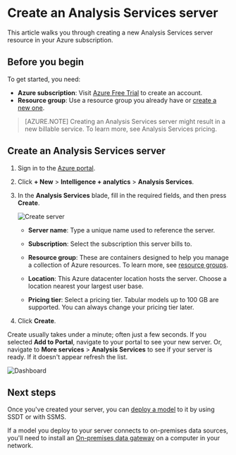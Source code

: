 <properties
   pageTitle="Create an Analysis Services server in Azure | Microsoft Azure"
   description="Learn how to create an Analysis Services server instance in Azure."
   services="analysis-services"
   documentationCenter=""
   authors="minewiskan"
   manager="erikre"
   editor=""
   tags=""/>
<tags
   ms.service="analysis-services"
   ms.devlang="NA"
   ms.topic="article"
   ms.tgt_pltfrm="NA"
   ms.workload="na"
   ms.date="10/24/2016"
   ms.author="owend"/>

# <a name="create-an-analysis-services-server"></a>Create an Analysis Services server
This article walks you through creating a new Analysis Services server resource in your Azure subscription.

## <a name="before-you-begin"></a>Before you begin
To get started, you need:

- **Azure subscription**: Visit [Azure Free Trial](https://azure.microsoft.com/offers/ms-azr-0044p/) to create an account.
- **Resource group**: Use a resource group you already have or [create a new one](../azure-resource-manager/resource-group-overview.md).

> [AZURE.NOTE] Creating an Analysis Services server might result in a new billable service. To learn more, see Analysis Services pricing.

## <a name="create-an-analysis-services-server"></a>Create an Analysis Services server

1. Sign in to the [Azure portal](https://portal.azure.com).

2. Click **+ New** > **Intelligence + analytics** > **Analysis Services**.

3. In the **Analysis Services** blade, fill in the required fields, and then press **Create**.

    ![Create server](./media/analysis-services-create-server/aas-create-server-blade.png)

    - **Server name**: Type a unique name used to reference the server.

    - **Subscription**: Select the subscription this server bills to.

    - **Resource group**: These are containers designed to help you manage a collection of Azure resources. To learn more, see [resource groups](../resource-group-overview.md).

    - **Location**: This Azure datacenter location hosts the server. Choose a location nearest your largest user base.

    - **Pricing tier**: Select a pricing tier. Tabular models up to 100 GB are supported. You can always change your pricing tier later.

4. Click **Create**.

Create usually takes under a minute; often just a few seconds. If you selected **Add to Portal**, navigate to your portal to see your new server. Or, navigate to **More services** > **Analysis Services** to see if your server is ready. If it doesn't appear refresh the list.

 ![Dashboard](./media/analysis-services-create-server/aas-create-server-dashboard.png)


## <a name="next-steps"></a>Next steps
Once you've created your server, you can [deploy a  model](analysis-services-deploy.md) to it by using SSDT or with SSMS.

If a model you deploy to your server connects to on-premises data sources, you'll need to install an [On-premises data gateway](analysis-services-gateway.md) on a computer in your network.
